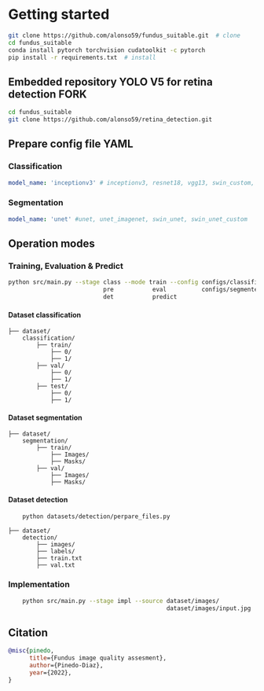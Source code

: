 # Getting started

```bash
git clone https://github.com/alonso59/fundus_suitable.git  # clone
cd fundus_suitable
conda install pytorch torchvision cudatoolkit -c pytorch
pip install -r requirements.txt  # install
```

## Embedded repository YOLO V5 for retina detection FORK

```bash
cd fundus_suitable
git clone https://github.com/alonso59/retina_detection.git
```

## Prepare config file YAML

### Classification

```yaml
model_name: 'inceptionv3' # inceptionv3, resnet18, vgg13, swin_custom, swin_tiny, nat_mini, nat_custom
```

### Segmentation

```yaml
model_name: 'unet' #unet, unet_imagenet, swin_unet, swin_unet_custom
```

## Operation modes

### Training, Evaluation & Predict

```bash
python src/main.py --stage class --mode train --config configs/classifier.yaml           
                           pre           eval          configs/segmenter.yaml                           
                           det           predict  
```

#### Dataset classification

    ├── dataset/
        classification/
            ├── train/
                ├── 0/
                ├── 1/
            ├── val/
                ├── 0/  
                ├── 1/
            ├── test/
                ├── 0/
                ├── 1/

#### Dataset segmentation

    ├── dataset/
        segmentation/
            ├── train/
                ├── Images/
                ├── Masks/
            ├── val/
                ├── Images/  
                ├── Masks/

#### Dataset detection

```bash
    python datasets/detection/perpare_files.py
```

    ├── dataset/
        detection/
            ├── images/
            ├── labels/
            ├── train.txt
            ├── val.txt

### Implementation

```bash
    python src/main.py --stage impl --source dataset/images/
                                             dataset/images/input.jpg
```

## Citation

```bibtex
@misc{pinedo,
      title={Fundus image quality assesment}, 
      author={Pinedo-Diaz},
      year={2022},
}
```
